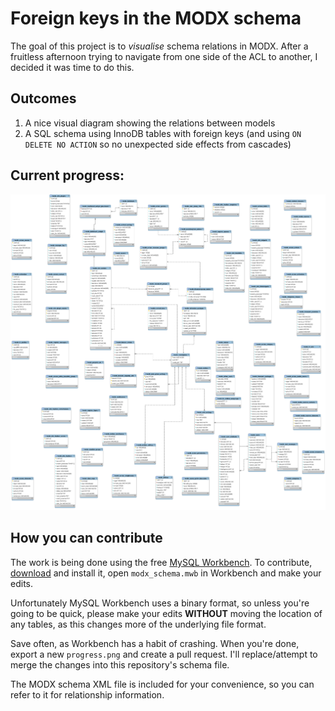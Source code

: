 # Foreign keys in the MODX schema

The goal of this project is to _visualise_ schema relations in MODX. After a fruitless afternoon trying to navigate from one side of the ACL to another, I decided it was time to do this.

## Outcomes

1. A nice visual diagram showing the relations between models
2. A SQL schema using InnoDB tables with foreign keys (and using `ON DELETE NO ACTION` so no unexpected side effects from cascades)

## Current progress:
![Foreign Key Progress](progress.png)

## How you can contribute
The work is being done using the free [MySQL Workbench](http://dev.mysql.com/downloads/workbench/). To contribute, [download](http://dev.mysql.com/downloads/workbench/) and install it, open `modx_schema.mwb` in Workbench and make your edits.

Unfortunately MySQL Workbench uses a binary format, so unless you're going to be quick, please make your edits **WITHOUT** moving the location of any tables, as this changes more of the underlying file format.

Save often, as Workbench has a habit of crashing. When you're done, export a new `progress.png` and create a pull request. I'll replace/attempt to merge the changes into this repository's schema file.

The MODX schema XML file is included for your convenience, so you can refer to it for relationship information.
